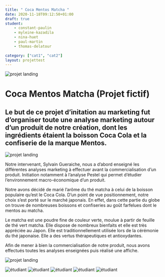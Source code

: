 ```yaml
---
title: " Coca Mentos Matcha "
date: 2020-11-18T09:12:50+01:00
draft: true
student:
    - constant-paulin
    - myleine-kazadila
    - nina-huet
    - paul-martin
    - thomas-delatour
   
category: ["cat1", "cat2"]   
layout: projettest
---
```


![projet landing](/imagesprojets/Coca-Mentos-Matcha/images/cmm01.png)

# Coca Mentos Matcha (Projet fictif)

## Le but de ce projet d’initation au marketing fut d’organiser toute une analyse marketing autour d’un produit de notre création, dont les ingrédients étaient la boisson Coca Cola et la confiserie de la marque Mentos.

![projet landing](/imagesprojets/Coca-Mentos-Matcha/images/cmm02.png)


Notre intervenant, Sylvain Gueraiche, nous a d’abord enseigné les différentes analyses marketing à effectuer avant la commercialisation d’un produit. Initiation notamment à l’analyse Pestel qui permet d’étudier l’environnement macro-économique d’un produit.

Notre avons décidé de marié l’arôme du thé matcha à celui de la boisson populaire qu’est le Coca Cola. D’un point de vue positionnement, notre choix s’est porté sur le marché japonais. En effet, dans cette partie du globe on trouve de nombreuses boissons et confiseries au goût farfelues dont le mentos au matcha.

Le matcha est une poudre fine de couleur verte, moulue à partir de feuille de thé vert matcha. Elle dispose de nombreux bienfaits et elle est très appréciée au Japon. Elle est traditionnellement utilisée lors de la cérémonie du thé japonaise. Elle a des vertus thérapeutiques et antioxydantes.

Afin de mener à bien la commercialisation de notre produit, nous avons effectués toutes les analyses enseignées puis réalisé une affiche.

![projet landing](/imagesprojets/Coca-Mentos-Matcha/images/cmm03.jpg)

![étudiant](/imagesprojets/Coca-Mentos-Matcha/participants/constantpaulinwd.png)
![étudiant](/imagesprojets/Coca-Mentos-Matcha/participants/myleinekazadilam.png)
![étudiant](/imagesprojets/Coca-Mentos-Matcha/participants/ninahuetwd.jpg)
![étudiant](/imagesprojets/Coca-Mentos-Matcha/participants/paulmartinm.png)
![étudiant](/imagesprojets/Coca-Mentos-Matcha/participants/thomasdelatourm.png)
